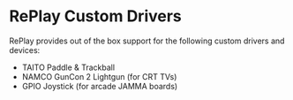 # RePlay Custom Drivers

RePlay provides out of the box support for the following custom drivers and devices:

* TAITO Paddle & Trackball
* NAMCO GunCon 2 Lightgun (for CRT TVs)
* GPIO Joystick (for arcade JAMMA boards)